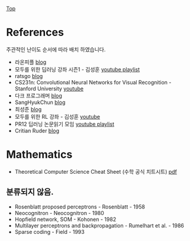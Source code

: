 [Top](index.md)

# References

주관적인 난이도 순서에 따라 배치 하였습니다.

* 라온피플 [blog](https://laonple.blog.me)
* 모두를 위한 딥러닝 강좌 시즌1 - 김성훈 [youtube playlist](https://www.youtube.com/playlist?list=PLlMkM4tgfjnLSOjrEJN31gZATbcj_MpUm)
* ratsgo [blog](https://ratsgo.github.io/)
* CS231n: Convolutional Neural Networks for Visual Recognition - Stanford University [youtube](https://www.youtube.com/playlist?list=PL3FW7Lu3i5JvHM8ljYj-zLfQRF3EO8sYv)
* 다크 프로그래머 [blog](http://darkpgmr.tistory.com/)
* SangHyukChun [blog](http://sanghyukchun.github.io/archives/)
* 최성준 [blog](http://www.edwith.org/search/show?searchText=%EC%B5%9C%EC%84%B1%EC%A4%80&MAX=20)
* 모두를 위한 RL 강좌 - 김성훈 [youtube](https://www.youtube.com/playlist?list=PLlMkM4tgfjnKsCWav-Z2F-MMFRx-2gMGG)
* PR12 딥러닝 논문읽기 모임 [youtube playlist](https://www.youtube.com/playlist?list=PLlMkM4tgfjnJhhd4wn5aj8fVTYJwIpWkS)
* Critian Ruder [blog](http://ruder.io/index.html#open)

# Mathematics

* Theoretical Computer Science Cheat Sheet (수학 공식 치트시트) [pdf](http://www.tug.org/texshowcase/cheat.pdf)

## 분류되지 않음.

* Rosenblatt proposed perceptrons - Rosenblatt - 1958
* Neocognitron - Neocognitron - 1980
* Hopfield network, SOM - Kohonen - 1982
* Multilayer perceptrons and backpropagation - Rumelhart et al. - 1986
* Sparse coding - Field - 1993
